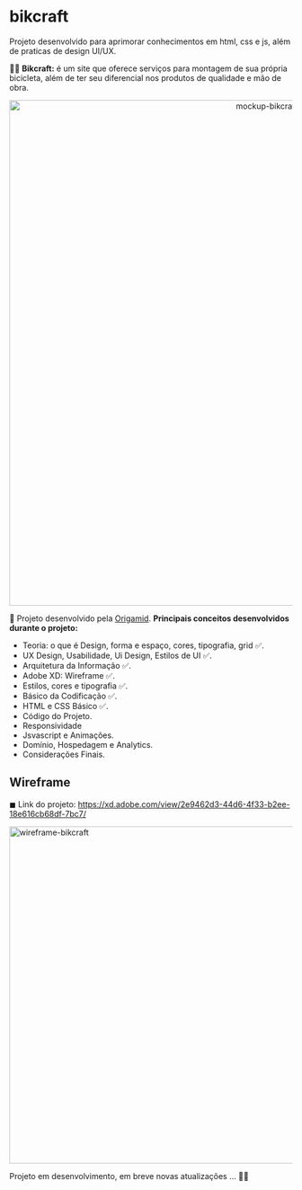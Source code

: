 # bikcraft
Projeto desenvolvido para aprimorar conhecimentos em html, css e js, além de praticas de design UI/UX.

🚴‍♀ <strong>Bikcraft:</strong> é um site que oferece serviços para montagem de sua própria bicicleta, além de ter seu diferencial nos produtos de qualidade e mão de obra.

<p align="center">
  <img src="https://www.origamid.com/wp-content/uploads/2018/03/bikecraft.jpg" width="900" title="mockup-bikcraft">
</p>

📌 Projeto desenvolvido pela [Origamid](https://www.origamid.com/). <strong>Principais conceitos desenvolvidos durante o projeto:</strong>
- Teoria: o que é Design, forma e espaço, cores, tipografia, grid ✅.
- UX Design, Usabilidade, Ui Design, Estilos de UI ✅.
- Arquitetura da Informação ✅.
- Adobe XD: Wireframe ✅.
- Estilos, cores e tipografia ✅.
- Básico da Codificação ✅.
- HTML e CSS Básico ✅.
- Código do Projeto.
- Responsividade
- Jsvascript e Animações.
- Domínio, Hospedagem e Analytics.
- Considerações Finais.

## Wireframe

◼ Link do projeto: https://xd.adobe.com/view/2e9462d3-44d6-4f33-b2ee-18e616cb68df-7bc7/

<p>
  <a href="https://xd.adobe.com/view/2e9462d3-44d6-4f33-b2ee-18e616cb68df-7bc7/"><img src="https://i.ibb.co/0nTs23G/wire.png" width="600" title="wireframe-bikcraft"></a>
</p>


Projeto em desenvolvimento, em breve novas atualizações ... 👩‍💻

